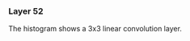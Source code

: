 <link href="https://fonts.googleapis.com/css?family=Roboto:300" rel="stylesheet">
<link rel="stylesheet" href="static/style.css">
<script src="https://d3js.org/d3.v3.min.js" ></script>
<script src="static/script.js"> </script>

### Layer 52

The histogram shows a 3x3 linear convolution layer.
<div id='d3div52'></div>
<script>d3.json("data/data52.json", function(x){initHistogram(x,"#d3div52");});</script>

